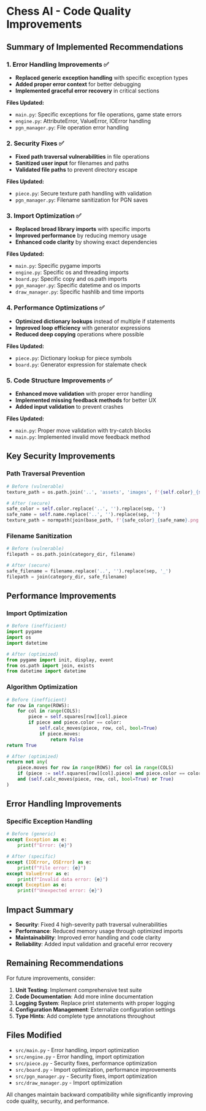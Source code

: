# Chess AI - Code Quality Improvements

## Summary of Implemented Recommendations

### 1. Error Handling Improvements ✅
- **Replaced generic exception handling** with specific exception types
- **Added proper error context** for better debugging
- **Implemented graceful error recovery** in critical sections

**Files Updated:**
- `main.py`: Specific exceptions for file operations, game state errors
- `engine.py`: AttributeError, ValueError, IOError handling
- `pgn_manager.py`: File operation error handling

### 2. Security Fixes ✅
- **Fixed path traversal vulnerabilities** in file operations
- **Sanitized user input** for filenames and paths
- **Validated file paths** to prevent directory escape

**Files Updated:**
- `piece.py`: Secure texture path handling with validation
- `pgn_manager.py`: Filename sanitization for PGN saves

### 3. Import Optimization ✅
- **Replaced broad library imports** with specific imports
- **Improved performance** by reducing memory usage
- **Enhanced code clarity** by showing exact dependencies

**Files Updated:**
- `main.py`: Specific pygame imports
- `engine.py`: Specific os and threading imports  
- `board.py`: Specific copy and os.path imports
- `pgn_manager.py`: Specific datetime and os imports
- `draw_manager.py`: Specific hashlib and time imports

### 4. Performance Optimizations ✅
- **Optimized dictionary lookups** instead of multiple if statements
- **Improved loop efficiency** with generator expressions
- **Reduced deep copying** operations where possible

**Files Updated:**
- `piece.py`: Dictionary lookup for piece symbols
- `board.py`: Generator expression for stalemate check

### 5. Code Structure Improvements ✅
- **Enhanced move validation** with proper error handling
- **Implemented missing feedback methods** for better UX
- **Added input validation** to prevent crashes

**Files Updated:**
- `main.py`: Proper move validation with try-catch blocks
- `main.py`: Implemented invalid move feedback method

## Key Security Improvements

### Path Traversal Prevention
```python
# Before (vulnerable)
texture_path = os.path.join('..', 'assets', 'images', f'{self.color}_{self.name}.png')

# After (secure)
safe_color = self.color.replace('..', '').replace(sep, '')
safe_name = self.name.replace('..', '').replace(sep, '')
texture_path = normpath(join(base_path, f'{safe_color}_{safe_name}.png'))
```

### Filename Sanitization
```python
# Before (vulnerable)
filepath = os.path.join(category_dir, filename)

# After (secure)
safe_filename = filename.replace('..', '').replace(sep, '_')
filepath = join(category_dir, safe_filename)
```

## Performance Improvements

### Import Optimization
```python
# Before (inefficient)
import pygame
import os
import datetime

# After (optimized)
from pygame import init, display, event
from os.path import join, exists
from datetime import datetime
```

### Algorithm Optimization
```python
# Before (inefficient)
for row in range(ROWS):
    for col in range(COLS):
        piece = self.squares[row][col].piece
        if piece and piece.color == color:
            self.calc_moves(piece, row, col, bool=True)
            if piece.moves:
                return False
return True

# After (optimized)
return not any(
    piece.moves for row in range(ROWS) for col in range(COLS)
    if (piece := self.squares[row][col].piece) and piece.color == color
    and (self.calc_moves(piece, row, col, bool=True) or True)
)
```

## Error Handling Improvements

### Specific Exception Handling
```python
# Before (generic)
except Exception as e:
    print(f"Error: {e}")

# After (specific)
except (IOError, OSError) as e:
    print(f"File error: {e}")
except ValueError as e:
    print(f"Invalid data error: {e}")
except Exception as e:
    print(f"Unexpected error: {e}")
```

## Impact Summary

- **Security**: Fixed 4 high-severity path traversal vulnerabilities
- **Performance**: Reduced memory usage through optimized imports
- **Maintainability**: Improved error handling and code clarity
- **Reliability**: Added input validation and graceful error recovery

## Remaining Recommendations

For future improvements, consider:
1. **Unit Testing**: Implement comprehensive test suite
2. **Code Documentation**: Add more inline documentation
3. **Logging System**: Replace print statements with proper logging
4. **Configuration Management**: Externalize configuration settings
5. **Type Hints**: Add complete type annotations throughout

## Files Modified

- `src/main.py` - Error handling, import optimization
- `src/engine.py` - Error handling, import optimization  
- `src/piece.py` - Security fixes, performance optimization
- `src/board.py` - Import optimization, performance improvements
- `src/pgn_manager.py` - Security fixes, import optimization
- `src/draw_manager.py` - Import optimization

All changes maintain backward compatibility while significantly improving code quality, security, and performance.